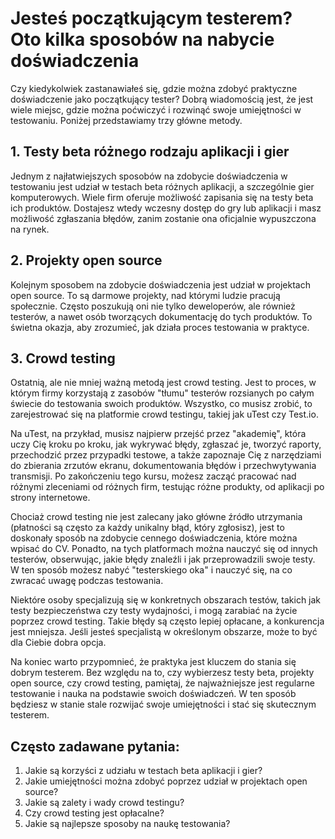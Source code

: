 # Jesteś początkującym testerem? Oto kilka sposobów na nabycie doświadczenia

Czy kiedykolwiek zastanawiałeś się, gdzie można zdobyć praktyczne doświadczenie jako początkujący tester? Dobrą wiadomością jest, że jest wiele miejsc, gdzie można poćwiczyć i rozwinąć swoje umiejętności w testowaniu. Poniżej przedstawiamy trzy główne metody.

## 1. Testy beta różnego rodzaju aplikacji i gier

Jednym z najłatwiejszych sposobów na zdobycie doświadczenia w testowaniu jest udział w testach beta różnych aplikacji, a szczególnie gier komputerowych. Wiele firm oferuje możliwość zapisania się na testy beta ich produktów. Dostajesz wtedy wczesny dostęp do gry lub aplikacji i masz możliwość zgłaszania błędów, zanim zostanie ona oficjalnie wypuszczona na rynek.

## 2. Projekty open source

Kolejnym sposobem na zdobycie doświadczenia jest udział w projektach open source. To są darmowe projekty, nad którymi ludzie pracują społecznie. Często poszukują oni nie tylko deweloperów, ale również testerów, a nawet osób tworzących dokumentację do tych produktów. To świetna okazja, aby zrozumieć, jak działa proces testowania w praktyce.

## 3. Crowd testing

Ostatnią, ale nie mniej ważną metodą jest crowd testing. Jest to proces, w którym firmy korzystają z zasobów "tłumu" testerów rozsianych po całym świecie do testowania swoich produktów. Wszystko, co musisz zrobić, to zarejestrować się na platformie crowd testingu, takiej jak uTest czy Test.io.

Na uTest, na przykład, musisz najpierw przejść przez "akademię", która uczy Cię kroku po kroku, jak wykrywać błędy, zgłaszać je, tworzyć raporty, przechodzić przez przypadki testowe, a także zapoznaje Cię z narzędziami do zbierania zrzutów ekranu, dokumentowania błędów i przechwytywania transmisji. Po zakończeniu tego kursu, możesz zacząć pracować nad różnymi zleceniami od różnych firm, testując różne produkty, od aplikacji po strony internetowe.

Chociaż crowd testing nie jest zalecany jako główne źródło utrzymania (płatności są często za każdy unikalny błąd, który zgłosisz), jest to doskonały sposób na zdobycie cennego doświadczenia, które można wpisać do CV. Ponadto, na tych platformach można nauczyć się od innych testerów, obserwując, jakie błędy znaleźli i jak przeprowadzili swoje testy. W ten sposób możesz nabyć "testerskiego oka" i nauczyć się, na co zwracać uwagę podczas testowania.

Niektóre osoby specjalizują się w konkretnych obszarach testów, takich jak testy bezpieczeństwa czy testy wydajności, i mogą zarabiać na życie poprzez crowd testing. Takie błędy są często lepiej opłacane, a konkurencja jest mniejsza. Jeśli jesteś specjalistą w określonym obszarze, może to być dla Ciebie dobra opcja.

Na koniec warto przypomnieć, że praktyka jest kluczem do stania się dobrym testerem. Bez względu na to, czy wybierzesz testy beta, projekty open source, czy crowd testing, pamiętaj, że najważniejsze jest regularne testowanie i nauka na podstawie swoich doświadczeń. W ten sposób będziesz w stanie stale rozwijać swoje umiejętności i stać się skutecznym testerem.

## Często zadawane pytania:

1. Jakie są korzyści z udziału w testach beta aplikacji i gier?
2. Jakie umiejętności można zdobyć poprzez udział w projektach open source?
3. Jakie są zalety i wady crowd testingu?
4. Czy crowd testing jest opłacalne?
5. Jakie są najlepsze sposoby na naukę testowania?